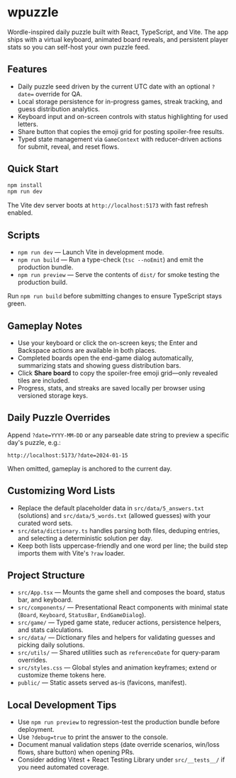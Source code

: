 # wpuzzle

Wordle-inspired daily puzzle built with React, TypeScript, and Vite. The app ships with a virtual keyboard, animated board reveals, and persistent player stats so you can self-host your own puzzle feed.

## Features

- Daily puzzle seed driven by the current UTC date with an optional `?date=` override for QA.
- Local storage persistence for in-progress games, streak tracking, and guess distribution analytics.
- Keyboard input and on-screen controls with status highlighting for used letters.
- Share button that copies the emoji grid for posting spoiler-free results.
- Typed state management via `GameContext` with reducer-driven actions for submit, reveal, and reset flows.

## Quick Start

```bash
npm install
npm run dev
```

The Vite dev server boots at `http://localhost:5173` with fast refresh enabled.

## Scripts

- `npm run dev` — Launch Vite in development mode.
- `npm run build` — Run a type-check (`tsc --noEmit`) and emit the production bundle.
- `npm run preview` — Serve the contents of `dist/` for smoke testing the production build.

Run `npm run build` before submitting changes to ensure TypeScript stays green.

## Gameplay Notes

- Use your keyboard or click the on-screen keys; the Enter and Backspace actions are available in both places.
- Completed boards open the end-game dialog automatically, summarizing stats and showing guess distribution bars.
- Click **Share board** to copy the spoiler-free emoji grid—only revealed tiles are included.
- Progress, stats, and streaks are saved locally per browser using versioned storage keys.

## Daily Puzzle Overrides

Append `?date=YYYY-MM-DD` or any parseable date string to preview a specific day's puzzle, e.g.:

```
http://localhost:5173/?date=2024-01-15
```

When omitted, gameplay is anchored to the current day.

## Customizing Word Lists

- Replace the default placeholder data in `src/data/5_answers.txt` (solutions) and `src/data/5_words.txt` (allowed guesses) with your curated word sets.
- `src/data/dictionary.ts` handles parsing both files, deduping entries, and selecting a deterministic solution per day.
- Keep both lists uppercase-friendly and one word per line; the build step imports them with Vite's `?raw` loader.

## Project Structure

- `src/App.tsx` — Mounts the game shell and composes the board, status bar, and keyboard.
- `src/components/` — Presentational React components with minimal state (`Board`, `Keyboard`, `StatusBar`, `EndGameDialog`).
- `src/game/` — Typed game state, reducer actions, persistence helpers, and stats calculations.
- `src/data/` — Dictionary files and helpers for validating guesses and picking daily solutions.
- `src/utils/` — Shared utilities such as `referenceDate` for query-param overrides.
- `src/styles.css` — Global styles and animation keyframes; extend or customize theme tokens here.
- `public/` — Static assets served as-is (favicons, manifest).

## Local Development Tips

- Use `npm run preview` to regression-test the production bundle before deployment.
- Use `?debug=true` to print the answer to the console.
- Document manual validation steps (date override scenarios, win/loss flows, share button) when opening PRs.
- Consider adding Vitest + React Testing Library under `src/__tests__/` if you need automated coverage.
